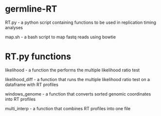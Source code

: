 # germline-RT
RT.py - a python script containing functions to be used in replication timing analyses

map.sh - a bash script to map fastq reads using bowtie

# RT.py functions
likelihood - a function the performs the multiple likelihood ratio test

likelihood_diff - a function that runs the multiple likelihood ratio test on a dataframe with RT profiles

windows_genome - a function that converts sorted genomic coordinates into RT profiles

multi_interp - a function that combines RT profiles into one file
